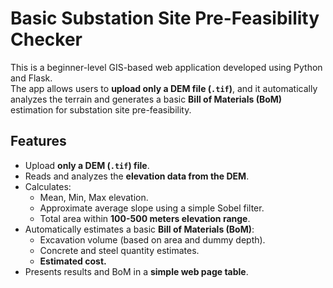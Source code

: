 # Basic Substation Site Pre-Feasibility Checker

This is a beginner-level GIS-based web application developed using Python and Flask.  
The app allows users to **upload only a DEM file (`.tif`)**, and it automatically analyzes the terrain and generates a basic **Bill of Materials (BoM)** estimation for substation site pre-feasibility.

## Features
- Upload **only a DEM (`.tif`) file**.
- Reads and analyzes the **elevation data from the DEM**.
- Calculates:
  - Mean, Min, Max elevation.
  - Approximate average slope using a simple Sobel filter.
  - Total area within **100-500 meters elevation range**.
- Automatically estimates a basic **Bill of Materials (BoM)**:
  - Excavation volume (based on area and dummy depth).
  - Concrete and steel quantity estimates.
  - **Estimated cost.**
- Presents results and BoM in a **simple web page table**.
